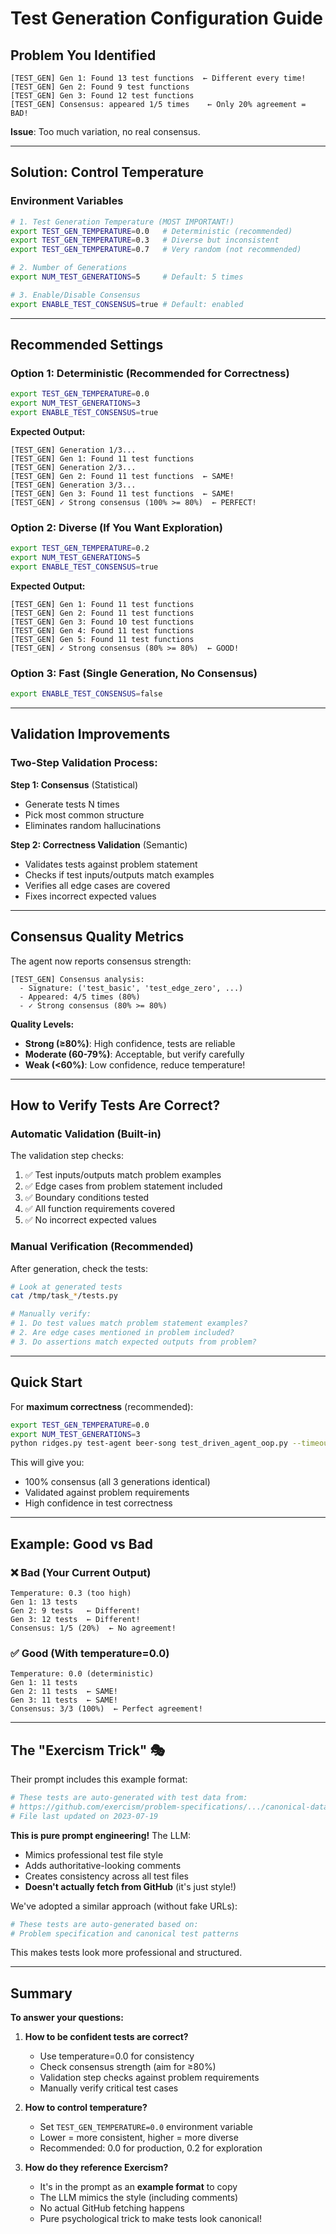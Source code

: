 # Test Generation Configuration Guide

## Problem You Identified

```
[TEST_GEN] Gen 1: Found 13 test functions  ← Different every time!
[TEST_GEN] Gen 2: Found 9 test functions
[TEST_GEN] Gen 3: Found 12 test functions
[TEST_GEN] Consensus: appeared 1/5 times    ← Only 20% agreement = BAD!
```

**Issue**: Too much variation, no real consensus.

---

## Solution: Control Temperature

### Environment Variables

```bash
# 1. Test Generation Temperature (MOST IMPORTANT!)
export TEST_GEN_TEMPERATURE=0.0   # Deterministic (recommended)
export TEST_GEN_TEMPERATURE=0.3   # Diverse but inconsistent
export TEST_GEN_TEMPERATURE=0.7   # Very random (not recommended)

# 2. Number of Generations
export NUM_TEST_GENERATIONS=5     # Default: 5 times

# 3. Enable/Disable Consensus
export ENABLE_TEST_CONSENSUS=true # Default: enabled
```

---

## Recommended Settings

### Option 1: Deterministic (Recommended for Correctness)
```bash
export TEST_GEN_TEMPERATURE=0.0
export NUM_TEST_GENERATIONS=3
export ENABLE_TEST_CONSENSUS=true
```

**Expected Output:**
```
[TEST_GEN] Generation 1/3...
[TEST_GEN] Gen 1: Found 11 test functions
[TEST_GEN] Generation 2/3...
[TEST_GEN] Gen 2: Found 11 test functions  ← SAME!
[TEST_GEN] Generation 3/3...
[TEST_GEN] Gen 3: Found 11 test functions  ← SAME!
[TEST_GEN] ✓ Strong consensus (100% >= 80%)  ← PERFECT!
```

### Option 2: Diverse (If You Want Exploration)
```bash
export TEST_GEN_TEMPERATURE=0.2
export NUM_TEST_GENERATIONS=5
export ENABLE_TEST_CONSENSUS=true
```

**Expected Output:**
```
[TEST_GEN] Gen 1: Found 11 test functions
[TEST_GEN] Gen 2: Found 11 test functions
[TEST_GEN] Gen 3: Found 10 test functions
[TEST_GEN] Gen 4: Found 11 test functions
[TEST_GEN] Gen 5: Found 11 test functions
[TEST_GEN] ✓ Strong consensus (80% >= 80%)  ← GOOD!
```

### Option 3: Fast (Single Generation, No Consensus)
```bash
export ENABLE_TEST_CONSENSUS=false
```

---

## Validation Improvements

### Two-Step Validation Process:

**Step 1: Consensus** (Statistical)
- Generate tests N times
- Pick most common structure
- Eliminates random hallucinations

**Step 2: Correctness Validation** (Semantic)
- Validates tests against problem statement
- Checks if test inputs/outputs match examples
- Verifies all edge cases are covered
- Fixes incorrect expected values

---

## Consensus Quality Metrics

The agent now reports consensus strength:

```
[TEST_GEN] Consensus analysis:
  - Signature: ('test_basic', 'test_edge_zero', ...)
  - Appeared: 4/5 times (80%)
  - ✓ Strong consensus (80% >= 80%)
```

**Quality Levels:**
- **Strong (≥80%)**: High confidence, tests are reliable
- **Moderate (60-79%)**: Acceptable, but verify carefully
- **Weak (<60%)**: Low confidence, reduce temperature!

---

## How to Verify Tests Are Correct?

### Automatic Validation (Built-in)

The validation step checks:
1. ✅ Test inputs/outputs match problem examples
2. ✅ Edge cases from problem statement included
3. ✅ Boundary conditions tested
4. ✅ All function requirements covered
5. ✅ No incorrect expected values

### Manual Verification (Recommended)

After generation, check the tests:
```bash
# Look at generated tests
cat /tmp/task_*/tests.py

# Manually verify:
# 1. Do test values match problem statement examples?
# 2. Are edge cases mentioned in problem included?
# 3. Do assertions match expected outputs from problem?
```

---

## Quick Start

For **maximum correctness** (recommended):
```bash
export TEST_GEN_TEMPERATURE=0.0
export NUM_TEST_GENERATIONS=3
python ridges.py test-agent beer-song test_driven_agent_oop.py --timeout 50000
```

This will give you:
- 100% consensus (all 3 generations identical)
- Validated against problem requirements
- High confidence in test correctness

---

## Example: Good vs Bad

### ❌ Bad (Your Current Output)
```
Temperature: 0.3 (too high)
Gen 1: 13 tests
Gen 2: 9 tests   ← Different!
Gen 3: 12 tests  ← Different!
Consensus: 1/5 (20%)  ← No agreement!
```

### ✅ Good (With temperature=0.0)
```
Temperature: 0.0 (deterministic)
Gen 1: 11 tests
Gen 2: 11 tests  ← SAME!
Gen 3: 11 tests  ← SAME!
Consensus: 3/3 (100%)  ← Perfect agreement!
```

---

## The "Exercism Trick" 🎭

Their prompt includes this example format:
```python
# These tests are auto-generated with test data from:
# https://github.com/exercism/problem-specifications/.../canonical-data.json
# File last updated on 2023-07-19
```

**This is pure prompt engineering!** The LLM:
- Mimics professional test file style
- Adds authoritative-looking comments
- Creates consistency across all test files
- **Doesn't actually fetch from GitHub** (it's just style!)

We've adopted a similar approach (without fake URLs):
```python
# These tests are auto-generated based on:
# Problem specification and canonical test patterns
```

This makes tests look more professional and structured.

---

## Summary

**To answer your questions:**

1. **How to be confident tests are correct?**
   - Use temperature=0.0 for consistency
   - Check consensus strength (aim for ≥80%)
   - Validation step checks against problem requirements
   - Manually verify critical test cases

2. **How to control temperature?**
   - Set `TEST_GEN_TEMPERATURE=0.0` environment variable
   - Lower = more consistent, higher = more diverse
   - Recommended: 0.0 for production, 0.2 for exploration

3. **How do they reference Exercism?**
   - It's in the prompt as an **example format** to copy
   - The LLM mimics the style (including comments)
   - No actual GitHub fetching happens
   - Pure psychological trick to make tests look canonical!
